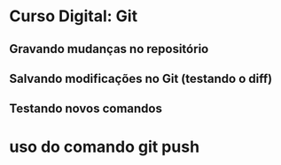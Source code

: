 # Curso Digital: Git

## Gravando mudanças no repositório

## Salvando modificações no Git (testando o diff)

## Testando novos comandos
# uso do comando git push